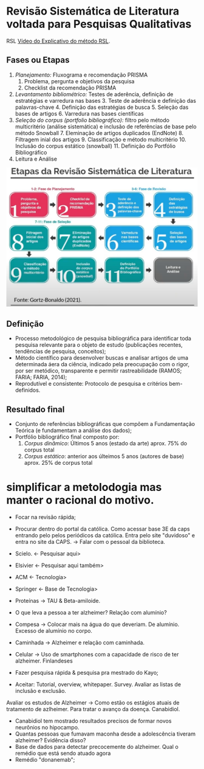 # Revisão Sistemática de Literatura voltada para Pesquisas Qualitativas

RSL [Vídeo do Explicativo do método RSL](https://www.youtube.com/watch?v=zkaiUmUoT1Q&t=234s).

## Fases ou Etapas

1. *Planejamento:* Fluxograma e recomendação PRISMA
    1. Problema, pergunta e objetivos da pesquisa
    2. Checklist da recomendação PRISMA
2. *Levantamento bibliométrico:* Testes de aderência, definição de estratégias e varredura nas bases
    3. Teste de aderência e definição das palavras-chave
    4. Definição das estratégias de busca
    5. Seleção das bases de artigos
    6. Varredura nas bases científicas
3. *Seleção do corpus (portfolio bibliográfico):* filtro pelo método multicritério (análise sistemática) e inclusão de referências de base pelo método Snowball
    7. Eleminação de artigos duplicados (EndNote)
    8. Filtragem inial dos artigos
    9. Classificação e método multicritério
    10. Inclusão do corpus estático (snowball)
    11. Definição do Portfólio Bibliográfico
4. Leitura e Análise


<img src="../imgs/Etapas_RSL.png" alt="drawing" width="600">

## Definição

- Processo metodológico de pesquisa bibliográfica para identificar toda pesquisa relevante para o objeto de estudo (publicações recentes, tendências de pesquisa, conceitos);
- Método científico para desenvolver buscas e analisar artigos de uma determinada áera da ciência, indicado pela preocupação com o rigor, por ser metódico, transparente e permitir rastreabilidade (RAMOS; FARIA; FARIA, 2014);
- Reprodutível e consistente: Protocolo de pesquisa e critérios bem-definidos.

## Resultado final

- Conjunto de referências bibliográficas que compõem a Fundamentação Teórica (e fundamentam a análise dos dados);
- Portfólio bibliográfico final composto por:
    1. *Corpus dinâmico*: Últimos 5 anos (estado da arte) aprox. 75% do corpus total
    2. *Corpus estático*: anterior aos últeimos 5 anos (autores de base) aprox. 25% de corpus total


# simplificar a metolodogia mas manter o racional do motivo.
- Focar na revisão rápida;

- Procurar dentro do portal da católica. Como acessar base 3E da caps entrando pelo pelos periódicos da católica. Entra pelo site "duvidoso" e entra no site da CAPS. -> Falar com o pessoal da biblioteca.
- Scielo. <- Pesquisar aqui>
- Elsivier <- Pesquisar aqui também>
- ACM  <- Tecnologia>
- Springer <- Base de Tecnologia>

- Proteínas -> TAU & Beta-amiloide.
- O que leva a pessoa a ter alzheimer? Relação com alumínio?
- Compesa -> Colocar mais na água do que deveriam. De alumínio. Excesso de alumínio no corpo.
- Caminhada -> Alzheimer e relação com caminhada.
- Celular -> Uso de smartphones com a capacidade de risco de ter alzheimer. Finlandeses

- Fazer pesquisa rápida & pesquisa pra mestrado do Kayo;


- Aceitar: Tutorial, overview, whitepaper. Survey.
Avaliar as listas de inclusão e exclusão.

Avaliar os estudos de Alzheimer -> Como estão os estágios atuais de tratamento de azlheimer. Para tratar o avanço da doença. Canabidiol. 
- Canabidiol tem mostrado resultados precisos de formar novos neurônios no hipocampo.
- Quantas pessoas que fumavam maconha desde a adolescência tiveram alzheimer? Evidência disso?
- Base de dados para detectar precocemente do alzheimer. Qual o remédio que está sendo atuado agora
- Remédio "donanemab";